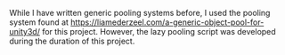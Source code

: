 While I have written generic pooling systems before, I used the pooling system found at https://liamederzeel.com/a-generic-object-pool-for-unity3d/ for this project.
However, the lazy pooling script was developed during the duration of this project.